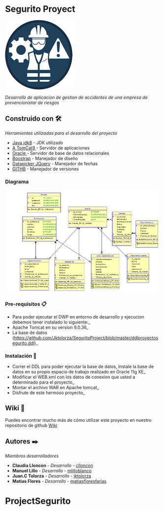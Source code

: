 # Segurito Proyect

[![INSERT YOUR GRAPHIC HERE](https://github.com/Jktolorza/SeguritoProject/blob/master/WebContent/prevencion.png)]()

_Desarrollo de aplicacion de gestion de accidentes de una empresa de prevencionistar de riesgos_

## Construido con 🛠️

_Herramientas utilizadas para el desarrollo del proyecto_


* [Java jdk8](https://www.oracle.com/cl/java/technologies/javase/javase-jdk8-downloads.html) - JDK utilizado
* [A TomCat9 ](https://tomcat.apache.org/download-90.cgi) - Servidor de aplicaciones  
* [Oracle ](https://www.oracle.com/index.html) - Servidor de base de datos relacionales 
* [Boostrap](https://getbootstrap.com/) - Manejador de diseño
* [Datapicker JQuery](https://jqueryui.com/datepicker/) - Manejador de fechas
* [GITHB](https://github.com/Jktolorza/SeguritoProject) - Manejador de versiones 

### Diagrama

![D Modelo R](https://github.com/Jktolorza/SeguritoProject/blob/master/ModeloRelacionalBBDD.png)

### Pre-requisitos 📋
* Para poder ejecutar el DWP en entorno de desarrollo y ejecucion debemos tener instalado lo siguiente:_
* Apache Tomcat en su version 9.0.36_  
* La base de datos (https://github.com/Jktolorza/SeguritoProject/blob/master/ddlproyectosegurito.ddl)_

### Instalación 🔧
* Correr el DDL para poder ejecutar la base de datos, Instale la base de datos en su propio espacio de trabajo  realizado en Oracle 11g XE_
* Modificar el WEB.xml con los datos de conexion que usted a determinado para el proyecto_
* Montar el archivo WAR en Apache tomcat_ 
* Disfrute de este hermoso proyecto_

## Wiki 📖

Puedes encontrar mucho más de cómo utilizar este proyecto en nuestro repositorio de github [Wiki](https://github.com/Jktolorza/SeguritoProject)

## Autores ✒️

_Miembros desarrolladores_

* **Claudia Lloncon** - *Desarrollo* - [clloncon](https://github.com/clloncon)
* **Manuel Lillo** - *Desarrollo* - [mlilloblanco](https://github.com/mlilloblanco)
* **Juan.C Tolorza** - *Desarrollo* - [jktolorza](https://github.com/Jktolorza)
* **Matias Flores** - *Desarrollo* - [matiasfloresfarias](https://github.com/MatiasFloresFarias)




# ProjectSegurito
